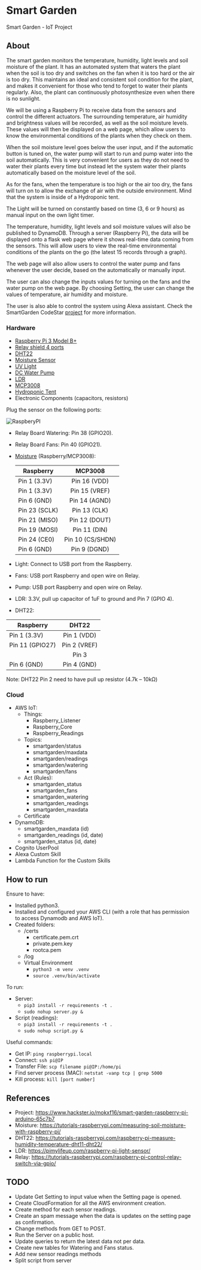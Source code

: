 # Smart Garden
Smart Garden - IoT Project

## About
The smart garden monitors the temperature, humidity, light levels and soil moisture of the plant. It has an automated system that waters the plant when the soil is too dry and switches on the fan when it is too hard or the air is too dry. This maintains an ideal and consistent soil condition for the plant, and makes it convenient for those who tend to forget to water their plants regularly. Also, the plant can continuously photosynthesize even when there is no sunlight.

We will be using a Raspberry Pi to receive data from the sensors and control the different actuators. The surrounding temperature, air humidity and brightness values will be recorded, as well as the soil moisture levels. These values will then be displayed on a web page, which allow users to know the environmental conditions of the plants when they check on them.

When the soil moisture level goes below the user input, and if the automatic button is tuned on, the water pump will start to run and pump water into the soil automatically. This is very convenient for users as they do not need to water their plants every time but instead let the system water their plants automatically based on the moisture level of the soil.

As for the fans, when the temperature is too high or the air too dry, the fans will turn on to allow the exchange of air with the outside environment. Mind that the system is inside of a Hydroponic tent.

The Light will be turned on constantly based on time (3, 6 or 9 hours) as manual input on the own light timer.

The temperature, humidity, light levels and soil moisture values will also be published to DynamoDB. Through a server (Raspberry Pi), the data will be displayed onto a flask web page where it shows real-time data coming from the sensors. This will allow users to view the real-time environmental conditions of the plants on the go (the latest 15 records through a graph).

The web page will also allow users to control the water pump and fans whenever the user decide, based on the automatically or manually input.

The user can also change the inputs values for turning on the fans and the water pump on the web page. By choosing Setting, the user can change the values of temperature, air humidity and moisture.

The user is also able to control the system using Alexa assistant. Check the SmartGarden CodeStar [project](https://github.com/wenzaca/SmartGarden) for more information.

### Hardware
- [Raspberry Pi 3 Model B+](https://www.raspberrypi.org/products/raspberry-pi-3-model-b-plus/#c-find-reseller)
- [Relay shield 4 ports](https://www.amazon.co.uk/s?k=relay+shield+4+channel)
- [DHT22](https://www.amazon.co.uk/s?k=dht22)
- [Moisture Sensor](https://www.amazon.co.uk/s?k=moisture+sensor+module)
- [UV Light](https://www.amazon.co.uk/s?k=uv+lights+for+growing+plants+indoors)
- [DC Water Pump](https://www.amazon.co.uk/s?k=dc+water+pump)
- [LDR](https://www.amazon.co.uk/s?k=ldr)
- [MCP3008](https://www.amazon.co.uk/s?k=mcp3008)
- [Hydroponic Tent](https://www.amazon.co.uk/s?k=hydroponic+tent)
- Electronic Components (capacitors, resistors)

Plug the sensor on the following ports:

![RaspberyPI](https://github.com/wenzaca/SmartGardenServer/blob/master/flaskapp/static/img/Rasp.png)

- Relay Board Watering: Pin 38 (GPIO20).
- Relay Board Fans: Pin 40 (GPIO21).
- [Moisture](https://tutorials-raspberrypi.de/wp-content/uploads/2015/11/hygrometer_Steckplatine.png) (Raspberry/MCP3008):

    | Raspberry     | MCP3008         | 
    | ------------- |:---------------:| 
    | Pin 1 (3.3V)  | Pin 16 (VDD)    |
    | Pin 1 (3.3V)  | Pin 15 (VREF)   | 
    | Pin 6 (GND)   | Pin 14 (AGND)   |
    | Pin 23 (SCLK) | Pin 13 (CLK)    |
    | Pin 21 (MISO) | Pin 12 (DOUT)   |
    | Pin 19 (MOSI) | Pin 11 (DIN)    |
    | Pin 24 (CE0)  | Pin 10 (CS/SHDN)|
    | Pin 6 (GND)   | Pin 9 (DGND)    |
- Light: Connect to USB port from the Raspberry.
- Fans: USB port Raspberry and open wire on Relay.
- Pump: USB port Raspberry and open wire on Relay.
- LDR: 3.3V, pull up capacitor of 1uF to ground and Pin 7 (GPIO 4).
- DHT22: 

| Raspberry      | DHT22        | 
| -------------- |:------------:| 
| Pin 1 (3.3V)   | Pin 1 (VDD)  |
| Pin 11 (GPIO27)| Pin 2 (VREF) | 
|                | Pin 3        |
| Pin 6  (GND)   | Pin 4 (GND)  |
 Note: DHT22 Pin 2 need to have pull up resistor (4.7k – 10kΩ)

### Cloud
- AWS IoT:
    - Things:
        - Raspberry_Listener
        - Raspberry_Core
        - Raspberry_Readings
    - Topics:
        - smartgarden/status
        - smartgarden/maxdata
        - smartgarden/readings
        - smartgarden/watering
        - smartgarden/fans
    - Act (Rules):
        - smartgarden_status
        - smartgarden_fans
        - smartgarden_watering
        - smartgarden_readings
        - smartgarden_maxdata
    - Certificate
- DynamoDB:
    - smartgarden_maxdata (id)
    - smartgarden_readings (id, date)
    - smartgarden_status (id, date)
- Cognito UserPool
- Alexa Custom Skill
- Lambda Function for the Custom Skills

## How to run
Ensure to have:
- Installed python3.
- Installed and configured your AWS CLI (with a role that has permission to access Dynamodb and AWS IoT).
- Created folders:
    - /certs
        - certificate.pem.crt
        - private.pem.key
        - rootca.pem
    - /log
    - Virtual Environment
        - ```python3 -m venv .venv```
        - ```source .venv/bin/activate```

To run:
- Server:
    - ```pip3 install -r requirements -t .```
    - ```sudo nohup server.py &```
- Script (readings):
    - ```pip3 install -r requirements -t .```
    - ```sudo nohup script.py &```
    
Useful commands:
- Get IP: ```ping raspberrypi.local```
- Connect: ```ssh pi@IP```
- Transfer File: ```scp filename pi@IP:/home/pi```
- Find server process (MAC): ```netstat -vanp tcp | grep 5000```
- Kill process: ```kill [port number]```

## References
- Project: https://www.hackster.io/mokxf16/smart-garden-raspberry-pi-arduino-65c7b7
- Moisture: https://tutorials-raspberrypi.com/measuring-soil-moisture-with-raspberry-pi/
- DHT22: https://tutorials-raspberrypi.com/raspberry-pi-measure-humidity-temperature-dht11-dht22/
- LDR: https://pimylifeup.com/raspberry-pi-light-sensor/
- Relay: https://tutorials-raspberrypi.com/raspberry-pi-control-relay-switch-via-gpio/

## TODO
- Update Get Setting to input value when the Setting page is opened.
- Create CloudFormation for all the AWS environment creation.
- Create method for each sensor readings.
- Create an spam message when the data is updates on the setting page as confirmation.
- Change methods from GET to POST.
- Run the Server on a public host.
- Update queries to return the latest data not per data.
- Create new tables for Watering and Fans status.
- Add new sensor readings methods
- Split script from server 
